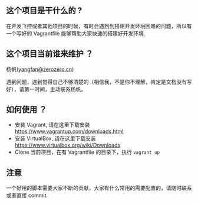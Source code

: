 ## 这个项目是干什么的 ?

在开发飞控或者其他项目的时候，有时会遇到到搭建开发环境困难的问题，所以有一个写好的 Vagrantfile 能够帮助大家快速的搭建好开发环境.

## 这个项目当前谁来维护 ？ 

杨帆(yangfan@zerozero.cn) 

遇到问题，遇到觉得自己不够清楚的（相信我，不是你不理解，肯定是文档没有写好），请第一时间，主动联系杨帆。

## 如何使用 ？

* 安装 Vagrant, 请在这里下载安装 https://www.vagrantup.com/downloads.html
* 安装 VirtualBox, 请在这里下载安装 https://www.virtualbox.org/wiki/Downloads
* Clone 当前项目，在有 Vagrantfile 的目录下，执行 `vagrant up`


## 注意

一个好用的脚本需要大家不断的贡献，大家有什么常用的需要配置的，请随时联系或者直接 commit.


